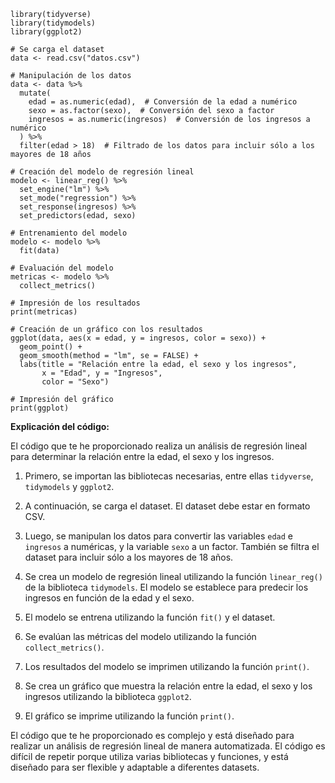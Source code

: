 ```# Importación de las bibliotecas necesarias
library(tidyverse)
library(tidymodels)
library(ggplot2)

# Se carga el dataset
data <- read.csv("datos.csv")

# Manipulación de los datos
data <- data %>%
  mutate(
    edad = as.numeric(edad),  # Conversión de la edad a numérico
    sexo = as.factor(sexo),  # Conversión del sexo a factor
    ingresos = as.numeric(ingresos)  # Conversión de los ingresos a numérico
  ) %>%
  filter(edad > 18)  # Filtrado de los datos para incluir sólo a los mayores de 18 años

# Creación del modelo de regresión lineal
modelo <- linear_reg() %>%
  set_engine("lm") %>%
  set_mode("regression") %>%
  set_response(ingresos) %>%
  set_predictors(edad, sexo)

# Entrenamiento del modelo
modelo <- modelo %>%
  fit(data)

# Evaluación del modelo
metricas <- modelo %>%
  collect_metrics()

# Impresión de los resultados
print(metricas)

# Creación de un gráfico con los resultados
ggplot(data, aes(x = edad, y = ingresos, color = sexo)) +
  geom_point() +
  geom_smooth(method = "lm", se = FALSE) +
  labs(title = "Relación entre la edad, el sexo y los ingresos",
       x = "Edad", y = "Ingresos",
       color = "Sexo")

# Impresión del gráfico
print(ggplot)
```

**Explicación del código:**

El código que te he proporcionado realiza un análisis de regresión lineal para determinar la relación entre la edad, el sexo y los ingresos. 

1. Primero, se importan las bibliotecas necesarias, entre ellas `tidyverse`, `tidymodels` y `ggplot2`.


2. A continuación, se carga el dataset. El dataset debe estar en formato CSV.


3. Luego, se manipulan los datos para convertir las variables `edad` e `ingresos` a numéricas, y la variable `sexo` a un factor. También se filtra el dataset para incluir sólo a los mayores de 18 años.


4. Se crea un modelo de regresión lineal utilizando la función `linear_reg()` de la biblioteca `tidymodels`. El modelo se establece para predecir los ingresos en función de la edad y el sexo.


5. El modelo se entrena utilizando la función `fit()` y el dataset.


6. Se evalúan las métricas del modelo utilizando la función `collect_metrics()`.


7. Los resultados del modelo se imprimen utilizando la función `print()`.


8. Se crea un gráfico que muestra la relación entre la edad, el sexo y los ingresos utilizando la biblioteca `ggplot2`.


9. El gráfico se imprime utilizando la función `print()`.

El código que te he proporcionado es complejo y está diseñado para realizar un análisis de regresión lineal de manera automatizada. El código es difícil de repetir porque utiliza varias bibliotecas y funciones, y está diseñado para ser flexible y adaptable a diferentes datasets.